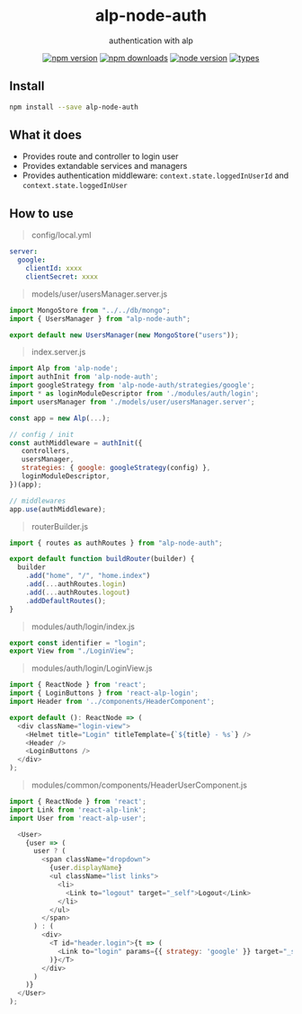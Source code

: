 <h1 align="center">
  alp-node-auth
</h1>

<p align="center">
  authentication with alp
</p>

<p align="center">
  <a href="https://npmjs.org/package/alp-node-auth"><img src="https://img.shields.io/npm/v/alp-node-auth.svg?style=flat-square" alt="npm version"></a>
  <a href="https://npmjs.org/package/alp-node-auth"><img src="https://img.shields.io/npm/dw/alp-node-auth.svg?style=flat-square" alt="npm downloads"></a>
  <a href="https://npmjs.org/package/alp-node-auth"><img src="https://img.shields.io/node/v/alp-node-auth.svg?style=flat-square" alt="node version"></a>
  <a href="https://npmjs.org/package/alp-node-auth"><img src="https://img.shields.io/npm/types/alp-node-auth.svg?style=flat-square" alt="types"></a>
</p>

## Install

```sh
npm install --save alp-node-auth
```

## What it does

- Provides route and controller to login user
- Provides extandable services and managers
- Provides authentication middleware: `context.state.loggedInUserId` and `context.state.loggedInUser`

## How to use

> config/local.yml

```yml
server:
  google:
    clientId: xxxx
    clientSecret: xxxx
```

> models/user/usersManager.server.js

```js
import MongoStore from "../../db/mongo";
import { UsersManager } from "alp-node-auth";

export default new UsersManager(new MongoStore("users"));
```

> index.server.js

```js
import Alp from 'alp-node';
import authInit from 'alp-node-auth';
import googleStrategy from 'alp-node-auth/strategies/google';
import * as loginModuleDescriptor from './modules/auth/login';
import usersManager from './models/user/usersManager.server';

const app = new Alp(...);

// config / init
const authMiddleware = authInit({
   controllers,
   usersManager,
   strategies: { google: googleStrategy(config) },
   loginModuleDescriptor,
})(app);

// middlewares
app.use(authMiddleware);
```

> routerBuilder.js

```js
import { routes as authRoutes } from "alp-node-auth";

export default function buildRouter(builder) {
  builder
    .add("home", "/", "home.index")
    .add(...authRoutes.login)
    .add(...authRoutes.logout)
    .addDefaultRoutes();
}
```

> modules/auth/login/index.js

```js
export const identifier = "login";
export View from "./LoginView";
```

> modules/auth/login/LoginView.js

```js
import { ReactNode } from 'react';
import { LoginButtons } from 'react-alp-login';
import Header from '../components/HeaderComponent';

export default (): ReactNode => (
  <div className="login-view">
    <Helmet title="Login" titleTemplate={`${title} - %s`} />
    <Header />
    <LoginButtons />
  </div>
);
```

> modules/common/components/HeaderUserComponent.js

```js
import { ReactNode } from 'react';
import Link from 'react-alp-link';
import User from 'react-alp-user';

  <User>
    {user => (
      user ? (
        <span className="dropdown">
          {user.displayName}
          <ul className="list links">
            <li>
              <Link to="logout" target="_self">Logout</Link>
            </li>
          </ul>
        </span>
      ) : (
        <div>
          <T id="header.login">{t => (
            <Link to="login" params={{ strategy: 'google' }} target="_self">{t}</Link>
          )}</T>
        </div>
      )
    )}
  </User>
);
```
